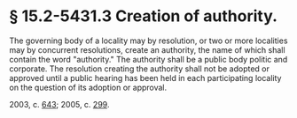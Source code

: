 # § 15.2-5431.3 Creation of authority.

<p>The governing body of a locality may by resolution, or two or more localities may by concurrent resolutions, create an authority, the name of which shall contain the word "authority." The authority shall be a public body politic and corporate. The resolution creating the authority shall not be adopted or approved until a public hearing has been held in each participating locality on the question of its adoption or approval.</p><p>2003, c. <a href='http://lis.virginia.gov/cgi-bin/legp604.exe?031+ful+CHAP0643'>643</a>; 2005, c. <a href='http://lis.virginia.gov/cgi-bin/legp604.exe?051+ful+CHAP0299'>299</a>.</p>